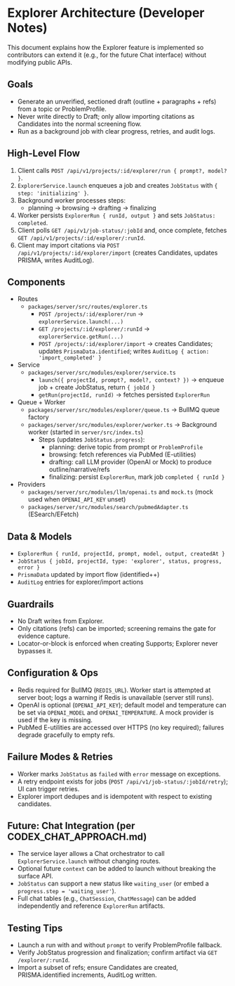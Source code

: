 # Explorer Architecture (Developer Notes)

This document explains how the Explorer feature is implemented so contributors can extend it (e.g., for the future Chat interface) without modifying public APIs.

## Goals
- Generate an unverified, sectioned draft (outline + paragraphs + refs) from a topic or ProblemProfile.
- Never write directly to Draft; only allow importing citations as Candidates into the normal screening flow.
- Run as a background job with clear progress, retries, and audit logs.

## High-Level Flow
1) Client calls `POST /api/v1/projects/:id/explorer/run { prompt?, model? }`.
2) `ExplorerService.launch` enqueues a job and creates `JobStatus` with `{ step: 'initializing' }`.
3) Background worker processes steps:
   - planning → browsing → drafting → finalizing
4) Worker persists `ExplorerRun { runId, output }` and sets `JobStatus: completed`.
5) Client polls `GET /api/v1/job-status/:jobId` and, once complete, fetches `GET /api/v1/projects/:id/explorer/:runId`.
6) Client may import citations via `POST /api/v1/projects/:id/explorer/import` (creates Candidates, updates PRISMA, writes AuditLog).

## Components
- Routes
  - `packages/server/src/routes/explorer.ts`
    - `POST /projects/:id/explorer/run` → `explorerService.launch(...)`
    - `GET /projects/:id/explorer/:runId` → `explorerService.getRun(...)`
    - `POST /projects/:id/explorer/import` → creates Candidates; updates `PrismaData.identified`; writes `AuditLog { action: 'import_completed' }`
- Service
  - `packages/server/src/modules/explorer/service.ts`
    - `launch({ projectId, prompt?, model?, context? })` → enqueue job + create JobStatus, return `{ jobId }`
    - `getRun(projectId, runId)` → fetches persisted `ExplorerRun`
- Queue + Worker
  - `packages/server/src/modules/explorer/queue.ts` → BullMQ queue factory
  - `packages/server/src/modules/explorer/worker.ts` → Background worker (started in `server/src/index.ts`)
    - Steps (updates `JobStatus.progress`):
      - planning: derive topic from prompt or `ProblemProfile`
      - browsing: fetch references via PubMed (E-utilities)
      - drafting: call LLM provider (OpenAI or Mock) to produce outline/narrative/refs
      - finalizing: persist `ExplorerRun`, mark job `completed { runId }`
- Providers
  - `packages/server/src/modules/llm/openai.ts` and `mock.ts` (mock used when `OPENAI_API_KEY` unset)
  - `packages/server/src/modules/search/pubmedAdapter.ts` (ESearch/EFetch)

## Data & Models
- `ExplorerRun { runId, projectId, prompt, model, output, createdAt }`
- `JobStatus { jobId, projectId, type: 'explorer', status, progress, error }`
- `PrismaData` updated by import flow (identified++)
- `AuditLog` entries for explorer/import actions

## Guardrails
- No Draft writes from Explorer.
- Only citations (refs) can be imported; screening remains the gate for evidence capture.
- Locator-or-block is enforced when creating Supports; Explorer never bypasses it.

## Configuration & Ops
- Redis required for BullMQ (`REDIS_URL`). Worker start is attempted at server boot; logs a warning if Redis is unavailable (server still runs).
- OpenAI is optional (`OPENAI_API_KEY`); default model and temperature can be set via `OPENAI_MODEL` and `OPENAI_TEMPERATURE`. A mock provider is used if the key is missing.
- PubMed E-utilities are accessed over HTTPS (no key required); failures degrade gracefully to empty refs.

## Failure Modes & Retries
- Worker marks `JobStatus` as `failed` with `error` message on exceptions.
- A retry endpoint exists for jobs (`POST /api/v1/job-status/:jobId/retry`); UI can trigger retries.
- Explorer import dedupes and is idempotent with respect to existing candidates.

## Future: Chat Integration (per CODEX_CHAT_APPROACH.md)
- The service layer allows a Chat orchestrator to call `ExplorerService.launch` without changing routes.
- Optional future `context` can be added to launch without breaking the surface API.
- `JobStatus` can support a new status like `waiting_user` (or embed a `progress.step = 'waiting_user'`).
- Full chat tables (e.g., `ChatSession`, `ChatMessage`) can be added independently and reference `ExplorerRun` artifacts.

## Testing Tips
- Launch a run with and without `prompt` to verify ProblemProfile fallback.
- Verify JobStatus progression and finalization; confirm artifact via `GET /explorer/:runId`.
- Import a subset of refs; ensure Candidates are created, PRISMA.identified increments, AuditLog written.
